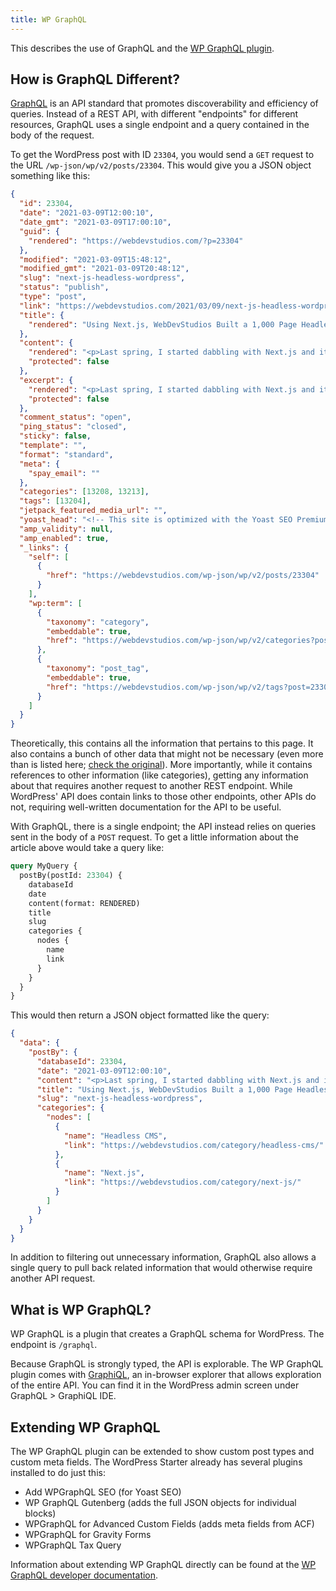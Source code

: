 ```yaml
---
title: WP GraphQL
---
```


This describes the use of GraphQL and the [WP GraphQL plugin](https://www.wpgraphql.com/).

## How is GraphQL Different?

[GraphQL](https://graphql.org/) is an API standard that promotes discoverability and
efficiency of queries. Instead of a REST API, with different "endpoints" for different
resources, GraphQL uses a single endpoint and a query contained in the body of the
request.

To get the WordPress post with ID `23304`, you would send a `GET` request to the
URL `/wp-json/wp/v2/posts/23304`. This would give you a JSON object something
like this:

```json
{
  "id": 23304,
  "date": "2021-03-09T12:00:10",
  "date_gmt": "2021-03-09T17:00:10",
  "guid": {
    "rendered": "https://webdevstudios.com/?p=23304"
  },
  "modified": "2021-03-09T15:48:12",
  "modified_gmt": "2021-03-09T20:48:12",
  "slug": "next-js-headless-wordpress",
  "status": "publish",
  "type": "post",
  "link": "https://webdevstudios.com/2021/03/09/next-js-headless-wordpress/",
  "title": {
    "rendered": "Using Next.js, WebDevStudios Built a 1,000 Page Headless WordPress Website"
  },
  "content": {
    "rendered": "<p>Last spring, I started dabbling with Next.js and it didn’t take long for “dabbling” to turn into, “Whoa! This is awesome!” ...",
    "protected": false
  },
  "excerpt": {
    "rendered": "<p>Last spring, I started dabbling with Next.js and it didn’t take long for “dabbling” to turn into, “Whoa! This is awesome!” ...",
    "protected": false
  },
  "comment_status": "open",
  "ping_status": "closed",
  "sticky": false,
  "template": "",
  "format": "standard",
  "meta": {
    "spay_email": ""
  },
  "categories": [13208, 13213],
  "tags": [13204],
  "jetpack_featured_media_url": "",
  "yoast_head": "<!-- This site is optimized with the Yoast SEO Premium plugin v15.9.2 - https://yoast.com/wordpress/plugins/seo/ -->...<!-- / Yoast SEO Premium plugin. -->",
  "amp_validity": null,
  "amp_enabled": true,
  "_links": {
    "self": [
      {
        "href": "https://webdevstudios.com/wp-json/wp/v2/posts/23304"
      }
    ],
    "wp:term": [
      {
        "taxonomy": "category",
        "embeddable": true,
        "href": "https://webdevstudios.com/wp-json/wp/v2/categories?post=23304"
      },
      {
        "taxonomy": "post_tag",
        "embeddable": true,
        "href": "https://webdevstudios.com/wp-json/wp/v2/tags?post=23304"
      }
    ]
  }
}
```

Theoretically, this contains all the information that pertains to this page. It also
contains a bunch of other data that might not be necessary (even more than is listed
here; [check the original](https://webdevstudios.com/wp-json/wp/v2/posts/)). More
importantly, while it contains references to other information (like categories),
getting any information about that requires another request to another REST endpoint.
While WordPress' API does contain links to those other endpoints, other APIs do not,
requiring well-written documentation for the API to be useful.

With GraphQL, there is a single endpoint; the API instead relies on queries sent in
the body of a `POST` request. To get a little information about the article above
would take a query like:

```graphql
query MyQuery {
  postBy(postId: 23304) {
    databaseId
    date
    content(format: RENDERED)
    title
    slug
    categories {
      nodes {
        name
        link
      }
    }
  }
}
```

This would then return a JSON object formatted like the query:

```json
{
  "data": {
    "postBy": {
      "databaseId": 23304,
      "date": "2021-03-09T12:00:10",
      "content": "<p>Last spring, I started dabbling with Next.js and it didn’t take long for “dabbling” to turn into, “Whoa! This is awesome!” ...",
      "title": "Using Next.js, WebDevStudios Built a 1,000 Page Headless WordPress Website",
      "slug": "next-js-headless-wordpress",
      "categories": {
        "nodes": [
          {
            "name": "Headless CMS",
            "link": "https://webdevstudios.com/category/headless-cms/"
          },
          {
            "name": "Next.js",
            "link": "https://webdevstudios.com/category/next-js/"
          }
        ]
      }
    }
  }
}
```

In addition to filtering out unnecessary information, GraphQL also allows
a single query to pull back related information that would otherwise require
another API request.

## What is WP GraphQL?

WP GraphQL is a plugin that creates a GraphQL schema for WordPress. The
endpoint is `/graphql`.

Because GraphQL is strongly typed, the API is explorable. The WP GraphQL
plugin comes with [GraphiQL](https://github.com/graphql/graphiql), an
in-browser explorer that allows exploration of the entire API. You can
find it in the WordPress admin screen under GraphQL > GraphiQL IDE.

## Extending WP GraphQL

The WP GraphQL plugin can be extended to show custom post types and
custom meta fields. The WordPress Starter already has several plugins
installed to do just this:

- Add WPGraphQL SEO (for Yoast SEO)
- WP GraphQL Gutenberg (adds the full JSON objects for individual blocks)
- WPGraphQL for Advanced Custom Fields (adds meta fields from ACF)
- WPGraphQL for Gravity Forms
- WPGraphQL Tax Query

Information about extending WP GraphQL directly can be found at the
[WP GraphQL developer documentation](https://www.wpgraphql.com/developer-reference/).
